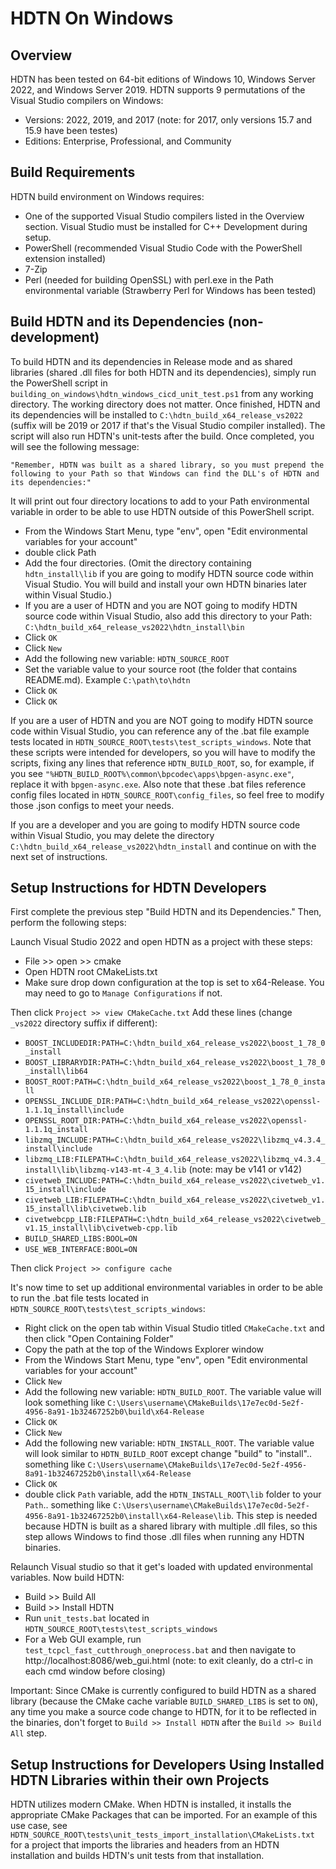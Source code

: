 HDTN On Windows
==================================

## Overview ##
 HDTN has been tested on 64-bit editions of Windows 10, Windows Server 2022, and Windows Server 2019.  HDTN supports 9 permutations of the Visual Studio compilers on Windows:
 * Versions: 2022, 2019, and 2017 (note: for 2017, only versions 15.7 and 15.9 have been testes)
 * Editions: Enterprise, Professional, and Community

## Build Requirements ##
HDTN build environment on Windows requires:
* One of the supported Visual Studio compilers listed in the Overview section.  Visual Studio must be installed for C++ Development during setup.
* PowerShell (recommended Visual Studio Code with the PowerShell extension installed)
* 7-Zip
* Perl (needed for building OpenSSL) with perl.exe in the Path environmental variable (Strawberry Perl for Windows has been tested)


## Build HDTN and its Dependencies (non-development) ##
To build HDTN and its dependencies in Release mode and as shared libraries (shared .dll files for both HDTN and its dependencies), simply run the PowerShell script in `building_on_windows\hdtn_windows_cicd_unit_test.ps1` from any working directory.  The working directory does not matter.  Once finished, HDTN and its dependencies will be installed to `C:\hdtn_build_x64_release_vs2022` (suffix will be 2019 or 2017 if that's the Visual Studio compiler installed).  The script will also run HDTN's unit-tests after the build.  Once completed, you will see the following message:

`"Remember, HDTN was built as a shared library, so you must prepend the following to your Path so that Windows can find the DLL's of HDTN and its dependencies:"`

It will print out four directory locations to add to your Path environmental variable in order to be able to use HDTN outside of this PowerShell script.
* From the Windows Start Menu, type "env", open "Edit environmental variables for your account"
* double click Path
* Add the four directories. (Omit the directory containing `hdtn_install\lib` if you are going to modify HDTN source code within Visual Studio.  You will build and install your own HDTN binaries later within Visual Studio.)
* If you are a user of HDTN and you are NOT going to modify HDTN source code within Visual Studio, also add this directory to your Path: `C:\hdtn_build_x64_release_vs2022\hdtn_install\bin`
* Click `OK`
* Click `New`
* Add the following new variable: `HDTN_SOURCE_ROOT`
* Set the variable value to your source root (the folder that contains README.md).  Example `C:\path\to\hdtn`
* Click `OK`
* Click `OK`

If you are a user of HDTN and you are NOT going to modify HDTN source code within Visual Studio, you can reference any of the .bat file example tests located in `HDTN_SOURCE_ROOT\tests\test_scripts_windows`.  Note that these scripts were intended for developers, so you will have to modify the scripts, fixing any lines that reference `HDTN_BUILD_ROOT`, so, for example, if you see `"%HDTN_BUILD_ROOT%\common\bpcodec\apps\bpgen-async.exe"`, replace it with `bpgen-async.exe`.  Also note that these .bat files reference config files located in `HDTN_SOURCE_ROOT\config_files`, so feel free to modify those .json configs to meet your needs.


If you are a developer and you are going to modify HDTN source code within Visual Studio, you may delete the directory `C:\hdtn_build_x64_release_vs2022\hdtn_install` and continue on with the next set of instructions.

## Setup Instructions for HDTN Developers ##
First complete the previous step "Build HDTN and its Dependencies."  Then, perform the following steps:

Launch Visual Studio 2022 and open HDTN as a project with these steps:
* File >> open >> cmake
* Open HDTN root CMakeLists.txt
* Make sure drop down configuration at the top is set to x64-Release.  You may need to go to `Manage Configurations` if not.

Then click `Project >> view CMakeCache.txt`
Add these lines (change `_vs2022` directory suffix if different):
* `BOOST_INCLUDEDIR:PATH=C:\hdtn_build_x64_release_vs2022\boost_1_78_0_install`
* `BOOST_LIBRARYDIR:PATH=C:\hdtn_build_x64_release_vs2022\boost_1_78_0_install\lib64`
* `BOOST_ROOT:PATH=C:\hdtn_build_x64_release_vs2022\boost_1_78_0_install`
* `OPENSSL_INCLUDE_DIR:PATH=C:\hdtn_build_x64_release_vs2022\openssl-1.1.1q_install\include`
* `OPENSSL_ROOT_DIR:PATH=C:\hdtn_build_x64_release_vs2022\openssl-1.1.1q_install`
* `libzmq_INCLUDE:PATH=C:\hdtn_build_x64_release_vs2022\libzmq_v4.3.4_install\include`
* `libzmq_LIB:FILEPATH=C:\hdtn_build_x64_release_vs2022\libzmq_v4.3.4_install\lib\libzmq-v143-mt-4_3_4.lib` (note: may be v141 or v142)
* `civetweb_INCLUDE:PATH=C:\hdtn_build_x64_release_vs2022\civetweb_v1.15_install\include`
* `civetweb_LIB:FILEPATH=C:\hdtn_build_x64_release_vs2022\civetweb_v1.15_install\lib\civetweb.lib`
* `civetwebcpp_LIB:FILEPATH=C:\hdtn_build_x64_release_vs2022\civetweb_v1.15_install\lib\civetweb-cpp.lib`
* `BUILD_SHARED_LIBS:BOOL=ON`
* `USE_WEB_INTERFACE:BOOL=ON`

Then click `Project >> configure cache`

It's now time to set up additional environmental variables in order to be able to run the .bat file tests located in `HDTN_SOURCE_ROOT\tests\test_scripts_windows`:
* Right click on the open tab within Visual Studio titled `CMakeCache.txt` and then click "Open Containing Folder"
* Copy the path at the top of the Windows Explorer window
* From the Windows Start Menu, type "env", open "Edit environmental variables for your account"
* Click `New`
* Add the following new variable: `HDTN_BUILD_ROOT`.  The variable value will look something like `C:\Users\username\CMakeBuilds\17e7ec0d-5e2f-4956-8a91-1b32467252b0\build\x64-Release`
* Click `OK`
* Click `New`
* Add the following new variable: `HDTN_INSTALL_ROOT`.  The variable value will look similar to `HDTN_BUILD_ROOT` except change "build" to "install".. something like `C:\Users\username\CMakeBuilds\17e7ec0d-5e2f-4956-8a91-1b32467252b0\install\x64-Release`
* Click `OK`
* double click `Path` variable, add the `HDTN_INSTALL_ROOT\lib` folder to your `Path`.. something like `C:\Users\username\CMakeBuilds\17e7ec0d-5e2f-4956-8a91-1b32467252b0\install\x64-Release\lib`.  This step is needed because HDTN is built as a shared library with multiple .dll files, so this step allows Windows to find those .dll files when running any HDTN binaries.

Relaunch Visual studio so that it get's loaded with updated environmental variables.  Now build HDTN:
* Build >> Build All
* Build >> Install HDTN
* Run `unit_tests.bat` located in `HDTN_SOURCE_ROOT\tests\test_scripts_windows`
* For a Web GUI example, run `test_tcpcl_fast_cutthrough_oneprocess.bat` and then navigate to http://localhost:8086/web_gui.html (note: to exit cleanly, do a ctrl-c in each cmd window before closing)

Important: Since CMake is currently configured to build HDTN as a shared library (because the CMake cache variable `BUILD_SHARED_LIBS` is set to `ON`), any time you make a source code change to HDTN, for it to be reflected in the binaries, don't forget to `Build >> Install HDTN` after the `Build >> Build All` step.

## Setup Instructions for Developers Using Installed HDTN Libraries within their own Projects ##
HDTN utilizes modern CMake.  When HDTN is installed, it installs the appropriate CMake Packages that can be imported.  For an example of this use case, see `HDTN_SOURCE_ROOT\tests\unit_tests_import_installation\CMakeLists.txt` for a project that imports the libraries and headers from an HDTN installation and builds HDTN's unit tests from that installation.

